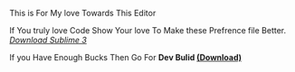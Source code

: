 <html>
<head>
	<meta charset="UTF-8">
	<title></title>
</head>
<body>
<p>
	This is For My love Towards This Editor
</p>
<p>
	If You truly love Code Show Your love To Make these
	Prefrence file Better. <em><a href="www.sublimetext.com/3">Download Sublime 3</a></em>
</p>
<p>
	If you Have Enough Bucks Then Go For <b>Dev Bulid <a href="http://www.sublimetext.com/3dev">(Download)</a></b>
</p>

</body>
</html>